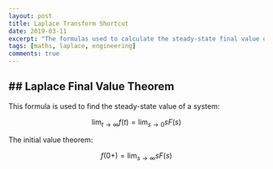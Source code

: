 ```yaml
---
layout: post
title: Laplace Transform Shortcut
date: 2019-03-11
excerpt: "The formulas used to calculate the steady-state final value of a laplace transform."
tags: [maths, laplace, engineering]
comments: true
---
```


## ## Laplace Final Value Theorem

This formula is used to find the steady-state value of a system:

$$
\lim_{t\to\infty}f(t)=\lim_{s\to0}sF(s)
$$

The initial value theorem:

$$
f(0+)=\lim_{s\to\infty}sF(s)
$$
